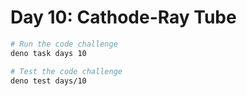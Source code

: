 # Day 10: Cathode-Ray Tube

```sh
# Run the code challenge
deno task days 10

# Test the code challenge
deno test days/10
```
